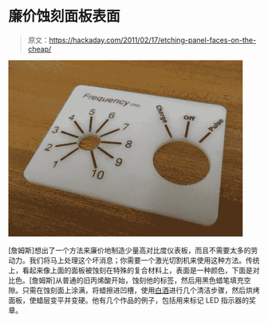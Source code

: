 # 廉价蚀刻面板表面

> 原文：<https://hackaday.com/2011/02/17/etching-panel-faces-on-the-cheap/>

![](img/a08cdfd0ff209c3e6a6278f3be4ce0e8.png "fantastic-panel-faces")

[詹姆斯]想出了一个方法来廉价地制造少量高对比度仪表板，而且不需要太多的劳动力。我们将马上处理这个坏消息；你需要一个激光切割机来使用这种方法。传统上，看起来像上面的面板被蚀刻在特殊的复合材料上，表面是一种颜色，下面是对比色。[詹姆斯]从普通的旧丙烯酸开始，蚀刻他的标签，然后用黑色蜡笔填充空隙。只需在蚀刻面上涂满，将蜡擦进凹槽，使用[白酒](http://en.wikipedia.org/wiki/White_spirit)进行几个清洁步骤，然后烘烤面板，使蜡层变平并变硬。他有几个作品的例子，包括用来标记 LED 指示器的奖章。